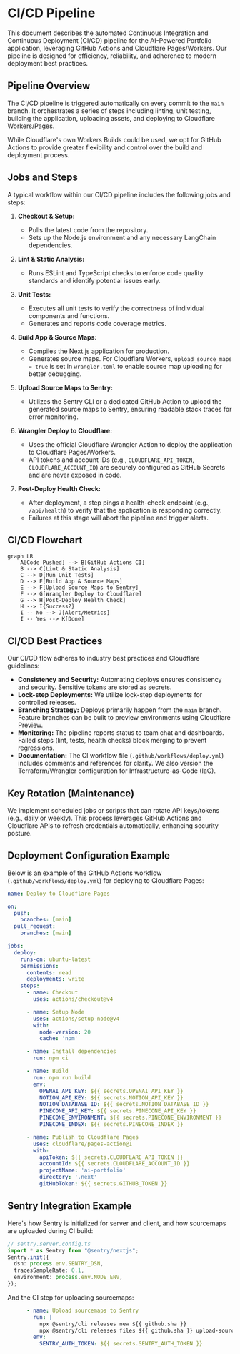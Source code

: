 # CI/CD Pipeline

This document describes the automated Continuous Integration and Continuous Deployment (CI/CD) pipeline for the AI-Powered Portfolio application, leveraging GitHub Actions and Cloudflare Pages/Workers. Our pipeline is designed for efficiency, reliability, and adherence to modern deployment best practices.

## Pipeline Overview

The CI/CD pipeline is triggered automatically on every commit to the `main` branch. It orchestrates a series of steps including linting, unit testing, building the application, uploading assets, and deploying to Cloudflare Workers/Pages.

While Cloudflare's own Workers Builds could be used, we opt for GitHub Actions to provide greater flexibility and control over the build and deployment process.

## Jobs and Steps

A typical workflow within our CI/CD pipeline includes the following jobs and steps:

1.  **Checkout & Setup:**
    *   Pulls the latest code from the repository.
    *   Sets up the Node.js environment and any necessary LangChain dependencies.

2.  **Lint & Static Analysis:**
    *   Runs ESLint and TypeScript checks to enforce code quality standards and identify potential issues early.

3.  **Unit Tests:**
    *   Executes all unit tests to verify the correctness of individual components and functions.
    *   Generates and reports code coverage metrics.

4.  **Build App & Source Maps:**
    *   Compiles the Next.js application for production.
    *   Generates source maps. For Cloudflare Workers, `upload_source_maps = true` is set in `wrangler.toml` to enable source map uploading for better debugging.

5.  **Upload Source Maps to Sentry:**
    *   Utilizes the Sentry CLI or a dedicated GitHub Action to upload the generated source maps to Sentry, ensuring readable stack traces for error monitoring.

6.  **Wrangler Deploy to Cloudflare:**
    *   Uses the official Cloudflare Wrangler Action to deploy the application to Cloudflare Pages/Workers.
    *   API tokens and account IDs (e.g., `CLOUDFLARE_API_TOKEN`, `CLOUDFLARE_ACCOUNT_ID`) are securely configured as GitHub Secrets and are never exposed in code.

7.  **Post-Deploy Health Check:**
    *   After deployment, a step pings a health-check endpoint (e.g., `/api/health`) to verify that the application is responding correctly.
    *   Failures at this stage will abort the pipeline and trigger alerts.

## CI/CD Flowchart

```mermaid
graph LR
    A[Code Pushed] --> B[GitHub Actions CI]
    B --> C[Lint & Static Analysis]
    C --> D[Run Unit Tests]
    D --> E[Build App & Source Maps]
    E --> F[Upload Source Maps to Sentry]
    F --> G[Wrangler Deploy to Cloudflare]
    G --> H[Post-Deploy Health Check]
    H --> I{Success?}
    I -- No --> J[Alert/Metrics]
    I -- Yes --> K[Done]
```

## CI/CD Best Practices

Our CI/CD flow adheres to industry best practices and Cloudflare guidelines:

*   **Consistency and Security:** Automating deploys ensures consistency and security. Sensitive tokens are stored as secrets.
*   **Lock-step Deployments:** We utilize lock-step deployments for controlled releases.
*   **Branching Strategy:** Deploys primarily happen from the `main` branch. Feature branches can be built to preview environments using Cloudflare Preview.
*   **Monitoring:** The pipeline reports status to team chat and dashboards. Failed steps (lint, tests, health checks) block merging to prevent regressions.
*   **Documentation:** The CI workflow file (`.github/workflows/deploy.yml`) includes comments and references for clarity. We also version the Terraform/Wrangler configuration for Infrastructure-as-Code (IaC).

## Key Rotation (Maintenance)

We implement scheduled jobs or scripts that can rotate API keys/tokens (e.g., daily or weekly). This process leverages GitHub Actions and Cloudflare APIs to refresh credentials automatically, enhancing security posture.

## Deployment Configuration Example

Below is an example of the GitHub Actions workflow (`.github/workflows/deploy.yml`) for deploying to Cloudflare Pages:

```yaml
name: Deploy to Cloudflare Pages

on:
  push:
    branches: [main]
  pull_request:
    branches: [main]

jobs:
  deploy:
    runs-on: ubuntu-latest
    permissions:
      contents: read
      deployments: write
    steps:
      - name: Checkout
        uses: actions/checkout@v4

      - name: Setup Node
        uses: actions/setup-node@v4
        with:
          node-version: 20
          cache: 'npm'

      - name: Install dependencies
        run: npm ci

      - name: Build
        run: npm run build
        env:
          OPENAI_API_KEY: ${{ secrets.OPENAI_API_KEY }}
          NOTION_API_KEY: ${{ secrets.NOTION_API_KEY }}
          NOTION_DATABASE_ID: ${{ secrets.NOTION_DATABASE_ID }}
          PINECONE_API_KEY: ${{ secrets.PINECONE_API_KEY }}
          PINECONE_ENVIRONMENT: ${{ secrets.PINECONE_ENVIRONMENT }}
          PINECONE_INDEX: ${{ secrets.PINECONE_INDEX }}

      - name: Publish to Cloudflare Pages
        uses: cloudflare/pages-action@1
        with:
          apiToken: ${{ secrets.CLOUDFLARE_API_TOKEN }}
          accountId: ${{ secrets.CLOUDFLARE_ACCOUNT_ID }}
          projectName: 'ai-portfolio'
          directory: '.next'
          gitHubToken: ${{ secrets.GITHUB_TOKEN }}
```

## Sentry Integration Example

Here's how Sentry is initialized for server and client, and how sourcemaps are uploaded during CI build:

```typescript
// sentry.server.config.ts
import * as Sentry from "@sentry/nextjs";
Sentry.init({
  dsn: process.env.SENTRY_DSN,
  tracesSampleRate: 0.1,
  environment: process.env.NODE_ENV,
});
```

And the CI step for uploading sourcemaps:

```yaml
      - name: Upload sourcemaps to Sentry
        run: |
          npx @sentry/cli releases new ${{ github.sha }}
          npx @sentry/cli releases files ${{ github.sha }} upload-sourcemaps .next --rewrite
        env:
          SENTRY_AUTH_TOKEN: ${{ secrets.SENTRY_AUTH_TOKEN }}
```